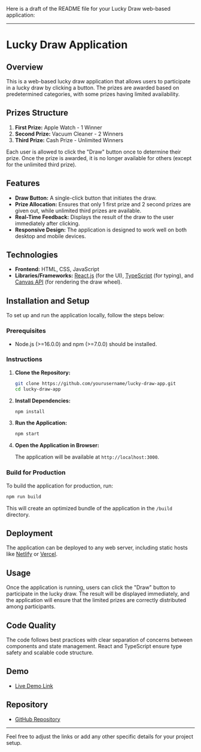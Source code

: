 Here is a draft of the README file for your Lucky Draw web-based application:

---

# Lucky Draw Application

## Overview

This is a web-based lucky draw application that allows users to participate in a lucky draw by clicking a button. The prizes are awarded based on predetermined categories, with some prizes having limited availability.

## Prizes Structure

1. **First Prize:** Apple Watch - 1 Winner
2. **Second Prize:** Vacuum Cleaner - 2 Winners
3. **Third Prize:** Cash Prize - Unlimited Winners

Each user is allowed to click the "Draw" button once to determine their prize. Once the prize is awarded, it is no longer available for others (except for the unlimited third prize).

## Features

- **Draw Button:** A single-click button that initiates the draw.
- **Prize Allocation:** Ensures that only 1 first prize and 2 second prizes are given out, while unlimited third prizes are available.
- **Real-Time Feedback:** Displays the result of the draw to the user immediately after clicking.
- **Responsive Design:** The application is designed to work well on both desktop and mobile devices.

## Technologies

- **Frontend:** HTML, CSS, JavaScript
- **Libraries/Frameworks:** [React.js](https://reactjs.org/) (for the UI), [TypeScript](https://www.typescriptlang.org/) (for typing), and [Canvas API](https://developer.mozilla.org/en-US/docs/Web/API/Canvas_API) (for rendering the draw wheel).

## Installation and Setup

To set up and run the application locally, follow the steps below:

### Prerequisites

- Node.js (>=16.0.0) and npm (>=7.0.0) should be installed.

### Instructions

1. **Clone the Repository:**

   ```bash
   git clone https://github.com/yourusername/lucky-draw-app.git
   cd lucky-draw-app
   ```

2. **Install Dependencies:**

   ```bash
   npm install
   ```

3. **Run the Application:**

   ```bash
   npm start
   ```

4. **Open the Application in Browser:**

   The application will be available at `http://localhost:3000`.

### Build for Production

To build the application for production, run:

```bash
npm run build
```

This will create an optimized bundle of the application in the `/build` directory.

## Deployment

The application can be deployed to any web server, including static hosts like [Netlify](https://www.netlify.com/) or [Vercel](https://vercel.com/).

## Usage

Once the application is running, users can click the "Draw" button to participate in the lucky draw. The result will be displayed immediately, and the application will ensure that the limited prizes are correctly distributed among participants.

## Code Quality

The code follows best practices with clear separation of concerns between components and state management. React and TypeScript ensure type safety and scalable code structure.

## Demo

- [Live Demo Link](https://your-live-demo-url.com)

## Repository

- [GitHub Repository](https://github.com/yourusername/lucky-draw-app)

---

Feel free to adjust the links or add any other specific details for your project setup.
